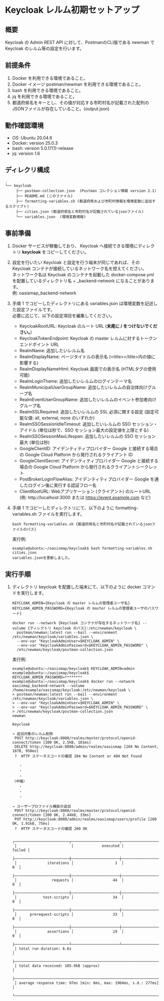 # Keycloak レルム初期セットアップ

## 概要
Keycloak の Admin REST API に対して、PostmanのCLI版である newman で Keycloak のレルム等の設定を行います。

## 前提条件
1. Docker を利用できる環境であること。
1. Docker イメージ postman/newman を利用できる環境であること。
1. bash を利用できる環境であること。
1. jq を利用できる環境であること。
1. 都道府県名をキーとし、その値が対応する市町村名が記載された配列のJSONファイルが存在していること。(output.json)

## 動作確認環境
- OS: Ubuntu 20.04.6
- Docker: version 25.0.3
- bash: version 5.0.17(1)-release
- jq: version 1.6

## ディレクリ構成
```
.
└── keycloak
     ├── postman-collection.json  (Postman コレクション情報 version 2.1)
     ├── README.md (このファイル)
     ├── formatting-variables.sh (都道府県および市町村情報を環境変数に追加するスクリプト)
     ├── cities.json (都道府県名と市町村名が記載されているjsonファイル)
     └── variables.json  (環境変数情報)
```

## 事前準備
1. Docker サービスが稼働しており、 Keycloak へ接続できる環境にディレクトリ **keycloak** をコピーしてください。
1. 設定を行いたい Keycloak と設定を行う端末が同じであれば、その Keycloak コンテナが接続しているネットワーク名を控えてください。  
   ネットワーク名は Keycloak のコンテナを起動した docker-compose.yml を配置しているディレクトリ名 + _backend-network になることがあります。  
   例: oasismap_backend-network
1. 手順 1 でコピーしたディレクトリにある variables.json は環境変数を記述した設定ファイルです。  
   必要に応じて、以下の設定項目を編集してください。
   - KeycloakRootURL: Keycloak のルート URL (**末尾に / をつけないでください。**)
   - KeycloakTokenEndpoint: Keycloak の master レルムに対するトークンエンドポイント URL
   - RealmName: 追加したいレルム名
   - RealmDisplayName: ページタイトルの表示名 (&lt;title&gt;&lt;/title&gt;内の値に影響する)
   - RealmDisplayNameHtml: Keycloak 画面での表示名 (HTMLタグの使用可能)
   - RealmLoginTheme: 追加したいレルムのログインテーマ名
   - RealmMunicipalUserGroupName: 追加したいレルムの自治体向けグループ名
   - RealmEventUserGroupName: 追加したいレルムのイベント参加者向けグループ名
   - RealmSSLRequired: 追加したいレルムの SSL 必須に関する設定 (設定可能な値: all, external, none のいずれか)
   - RealmSSOSessionIdleTimeout: 追加したいレルムの SSO セッション・アイドル  (単位は秒で、SSO セッション最大の設定値を上限とする)
   - RealmSSOSessionMaxLifespan: 追加したいレルムの SSO セッション最大  (単位は秒)
   - GoogleClientID: アイデンティティプロバイダー Google と接続する場合の Google Cloud Platform から発行されるクライアント ID
   - GoogleClientSecret: アイデンティティプロバイダー Google と接続する場合の Google Cloud Platform から発行されるクライアントシークレット
   - PostBrokerLoginFlowAlias: アイデンティティプロバイダー Google を通したログイン後に実行する認証フロー名
   - ClientRootURL: Webアプリケーション (クライアント) のルートURL (例: http://localhost:3000 または https://event.example.com など)
1. 手順 1 でコピーしたディレクトリにて、以下のように formatting-variables.sh ファイルを実行します。  

   ```
   bash formatting-variables.sh {都道府県名と市町村名が記載されているjsonファイルのパス}
   ```

   実行例:
   ```
   example@ubuntu:~/oasismap/keycloak$ bash formatting-variables.sh cities.json
   variables.jsonを更新しました。
   ```

## 実行手順
1. ディレクトリ keycloak を配置した端末にて、以下のように docker コマンドを実行します。  

   ```
   KEYCLOAK_ADMIN={Keycloak の master レルムの管理者ユーザ名}
   KEYCLOAK_ADMIN_PASSWORD={Keycloak の master レルムの管理者ユーザのパスワード}

   docker run --network {Keycloak コンテナが存在するネットワーク名} --volume {ディレクトリ keycloak のパス}:/etc/newman/keycloak \
     postman/newman:latest run --bail --environment /etc/newman/keycloak/variables.json \
     --env-var "KeycloakAdminUser=$KEYCLOAK_ADMIN" \
     --env-var "KeycloakAdminPassword=$KEYCLOAK_ADMIN_PASSWORD" \
     /etc/newman/keycloak/postman-collection.json
   ```

   実行例:
   ```
   example@ubuntu:~/oasismap/keycloak$ KEYCLOAK_ADMIN=admin
   example@ubuntu:~/oasismap/keycloak$ KEYCLOAK_ADMIN_PASSWORD=********
   example@ubuntu:~/oasismap/keycloak$ docker run --network oasismap_backend-network --volume /home/example/oasismap/keycloak:/etc/newman/keycloak \
   > postman/newman:latest run --bail --environment /etc/newman/keycloak/variables.json \
   > --env-var "KeycloakAdminUser=$KEYCLOAK_ADMIN" \
   > --env-var "KeycloakAdminPassword=$KEYCLOAK_ADMIN_PASSWORD" \
   > /etc/newman/keycloak/postman-collection.json
   newman

   Keycloak

   → 追加対象のレルム削除
    POST http://keycloak:8080/realms/master/protocol/openid-connect/token [200 OK, 2.5kB, 101ms]
    DELETE http://keycloak:8080/admin/realms/oasismap [204 No Content, 187B, 958ms]
    ?  HTTP ステータスコードの確認 204 No Content or 404 Not Found

      ・
      ・
      ・
   （中略）
      ・
      ・
      ・

   → ユーザープロファイル機能の追加
    POST http://keycloak:8080/realms/master/protocol/openid-connect/token [200 OK, 2.44kB, 33ms]
    PUT http://keycloak:8080/admin/realms/oasismap/users/profile [200 OK, 1.91kB, 75ms]
    ?  HTTP ステータスコードの確認 200 OK

    ┌─────────────────────────┬──────────────────────┬───────────────────┐
    │                         │             executed │            failed │
    ├─────────────────────────┼──────────────────────┼───────────────────┤
    │              iterations │                   1  │                0  │
    ├─────────────────────────┼──────────────────────┼───────────────────┤
    │                requests │                  44  │                0  │
    ├─────────────────────────┼──────────────────────┼───────────────────┤
    │            test-scripts │                  34  │                0  │
    ├─────────────────────────┼──────────────────────┼───────────────────┤
    │      prerequest-scripts │                  33  │                0  │
    ├─────────────────────────┼──────────────────────┼───────────────────┤
    │              assertions │                  19  │                0  │
    ├─────────────────────────┴──────────────────────┴───────────────────┤
    │ total run duration: 6.6s                                           │
    ├────────────────────────────────────────────────────────────────────┤
    │ total data received: 105.9kB (approx)                              │
    ├────────────────────────────────────────────────────────────────────┤
    │ average response time: 97ms [min: 6ms, max: 1904ms, s.d.: 277ms]   │
    └────────────────────────────────────────────────────────────────────┘
    ```
